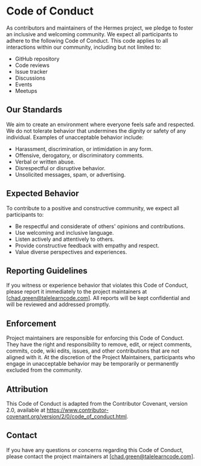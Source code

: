 # Code of Conduct

As contributors and maintainers of the Hermes project, we pledge to foster an inclusive and welcoming community. We expect all participants to adhere to the following Code of Conduct. This code applies to all interactions within our community, including but not limited to:

- GitHub repository
- Code reviews
- Issue tracker
- Discussions
- Events
- Meetups

## Our Standards

We aim to create an environment where everyone feels safe and respected. We do not tolerate behavior that undermines the dignity or safety of any individual. Examples of unacceptable behavior include:

- Harassment, discrimination, or intimidation in any form.
- Offensive, derogatory, or discriminatory comments.
- Verbal or written abuse.
- Disrespectful or disruptive behavior.
- Unsolicited messages, spam, or advertising.

## Expected Behavior

To contribute to a positive and constructive community, we expect all participants to:

- Be respectful and considerate of others' opinions and contributions.
- Use welcoming and inclusive language.
- Listen actively and attentively to others.
- Provide constructive feedback with empathy and respect.
- Value diverse perspectives and experiences.

## Reporting Guidelines

If you witness or experience behavior that violates this Code of Conduct, please report it immediately to the project maintainers at [chad.green@talelearncode.com]. All reports will be kept confidential and will be reviewed and addressed promptly.

## Enforcement

Project maintainers are responsible for enforcing this Code of Conduct. They have the right and responsibility to remove, edit, or reject comments, commits, code, wiki edits, issues, and other contributions that are not aligned with it. At the discretion of the Project Maintainers, participants who engage in unacceptable behavior may be temporarily or permanently excluded from the community.

## Attribution

This Code of Conduct is adapted from the Contributor Covenant, version 2.0, available at https://www.contributor-covenant.org/version/2/0/code_of_conduct.html.

## Contact

If you have any questions or concerns regarding this Code of Conduct, please contact the project maintainers at [chad.green@talelearncode.com].